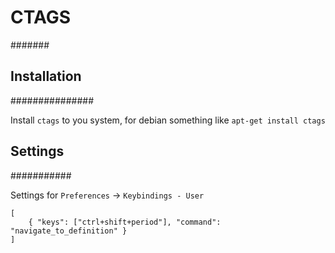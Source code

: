 # CTAGS
#######

## Installation
###############

Install `ctags` to you system, for debian something like `apt-get install ctags`

## Settings
###########

Settings for `Preferences` -> `Keybindings - User`

	[
		{ "keys": ["ctrl+shift+period"], "command": "navigate_to_definition" }
	]
